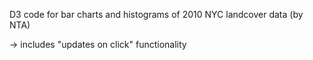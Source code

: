 D3 code for bar charts and histograms of 2010 NYC landcover data (by NTA) 

-> includes "updates on click" functionality 